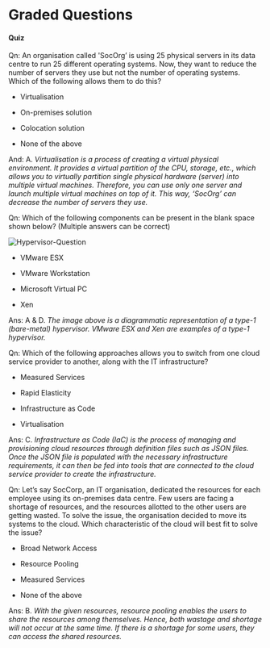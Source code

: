# Graded Questions

#### Quiz

Qn: An organisation called 'SocOrg’ is using 25 physical servers in its data centre to run 25 different operating systems. Now, they want to reduce the number of servers they use but not the number of operating systems. Which of the following allows them to do this?

- Virtualisation

- On-premises solution

- Colocation solution

- None of the above

And: A. *Virtualisation is a process of creating a virtual physical environment. It provides a virtual partition of the CPU, storage, etc., which allows you to virtually partition single physical hardware (server) into multiple virtual machines. Therefore, you can use only one server and launch multiple virtual machines on top of it. This way, ‘SocOrg’ can decrease the number of servers they use.*

Qn: Which of the following components can be present in the blank space shown below? (Multiple answers can be correct)

![Hypervisor-Question](https://i.ibb.co/0B1MNF6/Hypervisor-Question.png)

- VMware ESX

- VMware Workstation

- Microsoft Virtual PC

- Xen

Ans: A & D. *The image above is a diagrammatic representation of a type-1 (bare-metal) hypervisor. VMware ESX and Xen are examples of a type-1 hypervisor.*

Qn: Which of the following approaches allows you to switch from one cloud service provider to another, along with the IT infrastructure?

- Measured Services

- Rapid Elasticity

- Infrastructure as Code

- Virtualisation

Ans: C. *Infrastructure as Code (IaC) is the process of managing and provisioning cloud resources through definition files such as JSON files. Once the JSON file is populated with the necessary infrastructure requirements, it can then be fed into tools that are connected to the cloud service provider to create the infrastructure.*

Qn: Let’s say SocCorp, an IT organisation, dedicated the resources for each employee using its on-premises data centre. Few users are facing a shortage of resources, and the resources allotted to the other users are getting wasted. To solve the issue, the organisation decided to move its systems to the cloud. Which characteristic of the cloud will best fit to solve the issue?

- Broad Network Access

- Resource Pooling

- Measured Services

- None of the above

Ans: B. *With the given resources, resource pooling enables the users to share the resources among themselves. Hence, both wastage and shortage will not occur at the same time. If there is a shortage for some users, they can access the shared resources.*
